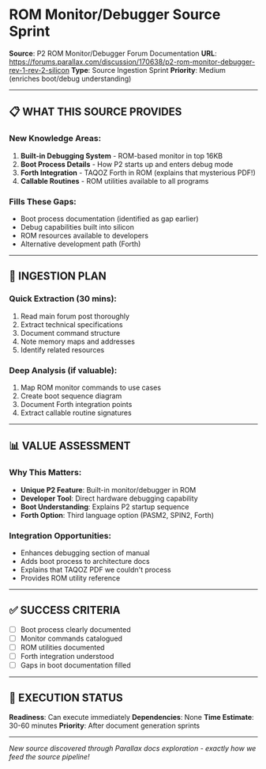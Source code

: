 # ROM Monitor/Debugger Source Sprint

**Source**: P2 ROM Monitor/Debugger Forum Documentation
**URL**: https://forums.parallax.com/discussion/170638/p2-rom-monitor-debugger-rev-1-rev-2-silicon
**Type**: Source Ingestion Sprint
**Priority**: Medium (enriches boot/debug understanding)

---

## 📋 WHAT THIS SOURCE PROVIDES

### New Knowledge Areas:
1. **Built-in Debugging System** - ROM-based monitor in top 16KB
2. **Boot Process Details** - How P2 starts up and enters debug mode
3. **Forth Integration** - TAQOZ Forth in ROM (explains that mysterious PDF!)
4. **Callable Routines** - ROM utilities available to all programs

### Fills These Gaps:
- Boot process documentation (identified as gap earlier)
- Debug capabilities built into silicon
- ROM resources available to developers
- Alternative development path (Forth)

---

## 🎯 INGESTION PLAN

### Quick Extraction (30 mins):
1. Read main forum post thoroughly
2. Extract technical specifications
3. Document command structure
4. Note memory maps and addresses
5. Identify related resources

### Deep Analysis (if valuable):
1. Map ROM monitor commands to use cases
2. Create boot sequence diagram
3. Document Forth integration points
4. Extract callable routine signatures

---

## 📊 VALUE ASSESSMENT

### Why This Matters:
- **Unique P2 Feature**: Built-in monitor/debugger in ROM
- **Developer Tool**: Direct hardware debugging capability
- **Boot Understanding**: Explains P2 startup sequence
- **Forth Option**: Third language option (PASM2, SPIN2, Forth)

### Integration Opportunities:
- Enhances debugging section of manual
- Adds boot process to architecture docs
- Explains that TAQOZ PDF we couldn't process
- Provides ROM utility reference

---

## ✅ SUCCESS CRITERIA

- [ ] Boot process clearly documented
- [ ] Monitor commands catalogued
- [ ] ROM utilities documented
- [ ] Forth integration understood
- [ ] Gaps in boot documentation filled

---

## 🚦 EXECUTION STATUS

**Readiness**: Can execute immediately
**Dependencies**: None
**Time Estimate**: 30-60 minutes
**Priority**: After document generation sprints

---

*New source discovered through Parallax docs exploration - exactly how we feed the source pipeline!*